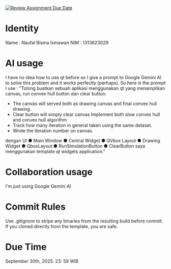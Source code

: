 [![Review Assignment Due Date](https://classroom.github.com/assets/deadline-readme-button-22041afd0340ce965d47ae6ef1cefeee28c7c493a6346c4f15d667ab976d596c.svg)](https://classroom.github.com/a/T_SwjO2j)
# Identity
Name : Naufal Bisma Ismawan
NIM : 1313623029

# AI usage
I have no idea how to use qt before so I give a prompt to Google Gemini AI to solve this problem and it works perfectly (perhaps). So here is the prompt I use :
"Tolong buatkan sebuah aplikasi menggunakan qt yang menampilkan canvas, run convex hull button dan clear button. 
- The canvas will served both as drawing canvas and final 
convex hull drawing. 
- Clear button will simply clear canvas
Implement both slow convex hull and convex hull algorithm
- Track how many iteration in general taken using the same 
dataset. 
- Wrote the iteration number on canvas.

dengan UI
● Main Window
● Central Widget
● QVbox Layout
● Drawing Widget
● QboxLayout
● RunSimulationButton
● ClearButton
saya menggunakan template qt widgets application."

# Collaboration usage
I'm just using Google Gemini AI

# Commit Rules
Use .gitignore to stripe any binaries from the resulting build before commit.  If you cloned directly from the template, you are safe. 

# Due Time
September 30th, 2025. 23: 59 WIB
